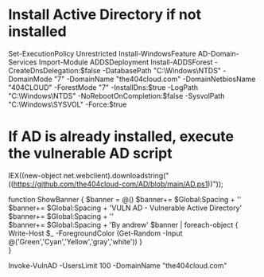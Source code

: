 # Install Active Directory if not installed
Set-ExecutionPolicy Unrestricted
Install-WindowsFeature AD-Domain-Services
Import-Module ADDSDeployment
Install-ADDSForest -CreateDnsDelegation:$false -DatabasePath "C:\Windows\NTDS" -DomainMode "7" -DomainName "the404cloud.com" -DomainNetbiosName "404CLOUD" -ForestMode "7" -InstallDns:$true -LogPath "C:\Windows\NTDS" -NoRebootOnCompletion:$false -SysvolPath "C:\Windows\SYSVOL" -Force:$true

# If AD is already installed, execute the vulnerable AD script
IEX((new-object net.webclient).downloadstring("((https://github.com/the404cloud-com/AD/blob/main/AD.ps1))"));

function ShowBanner {
    $banner  = @()
    $banner+= $Global:Spacing + ''
    $banner+= $Global:Spacing + 'VULN AD - Vulnerable Active Directory'
    $banner+= $Global:Spacing + ''                                                  
    $banner+= $Global:Spacing + 'By andrew'
    $banner | foreach-object {
        Write-Host $_ -ForegroundColor (Get-Random -Input @('Green','Cyan','Yellow','gray','white'))
    }                             
}

Invoke-VulnAD -UsersLimit 100 -DomainName "the404cloud.com"
